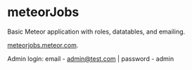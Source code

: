 # meteorJobs

Basic Meteor application with roles, datatables, and emailing.

[meteorjobs.meteor.com](http://meteorjobs.meteor.com/).

Admin login: email - admin@test.com | password - admin
